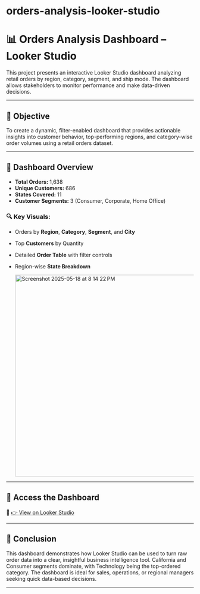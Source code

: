 # orders-analysis-looker-studio

# 📊 Orders Analysis Dashboard – Looker Studio

This project presents an interactive Looker Studio dashboard analyzing retail orders by region, category, segment, and ship mode. The dashboard allows stakeholders to monitor performance and make data-driven decisions.

---

## 🎯 Objective
To create a dynamic, filter-enabled dashboard that provides actionable insights into customer behavior, top-performing regions, and category-wise order volumes using a retail orders dataset.

---

## 📁 Dashboard Overview

- **Total Orders:** 1,638  
- **Unique Customers:** 686  
- **States Covered:** 11  
- **Customer Segments:** 3 (Consumer, Corporate, Home Office)

### 🔍 Key Visuals:
- Orders by **Region**, **Category**, **Segment**, and **City**
- Top **Customers** by Quantity
- Detailed **Order Table** with filter controls
- Region-wise **State Breakdown**

  <img width="541" alt="Screenshot 2025-05-18 at 8 14 22 PM" src="https://github.com/user-attachments/assets/5c8cd1be-8dfa-45f7-ab4d-ba3b170b8b39" />


---

## 📎 Access the Dashboard

🔗 [👉 View on Looker Studio](https://lookerstudio.google.com/reporting/f9fb7748-a457-419b-bbcc-e88828ef33c6)

---


## 🧠 Conclusion

This dashboard demonstrates how Looker Studio can be used to turn raw order data into a clear, insightful business intelligence tool. California and Consumer segments dominate, with Technology being the top-ordered category. The dashboard is ideal for sales, operations, or regional managers seeking quick data-based decisions.

---


